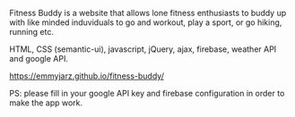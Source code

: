 Fitness Buddy is a website that allows lone fitness enthusiasts to buddy up with like minded induviduals to go and workout, play a sport, or go hiking, running etc.

HTML, CSS (semantic-ui), javascript, jQuery, ajax, firebase, weather API and google API.

https://emmyjarz.github.io/fitness-buddy/

PS: please fill in your google API key and firebase configuration in order to make the app work.
